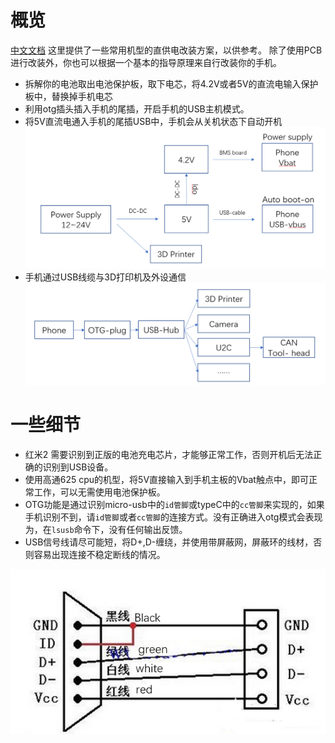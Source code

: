 # 概览
[中文文档](./README_CN.md)
这里提供了一些常用机型的直供电改装方案，以供参考。
除了使用PCB进行改装外，你也可以根据一个基本的指导原理来自行改装你的手机。

- 拆解你的电池取出电池保护板，取下电芯，将4.2V或者5V的直流电输入保护板中，替换掉手机电芯
- 利用otg插头插入手机的尾插，开启手机的USB主机模式。
- 将5V直流电通入手机的尾插USB中，手机会从关机状态下自动开机
![power](./power.png)
- 手机通过USB线缆与3D打印机及外设通信
![connect](./connect.png)
# 一些细节
- 红米2 需要识别到正版的电池充电芯片，才能够正常工作，否则开机后无法正确的识别到USB设备。
- 使用高通625 cpu的机型，将5V直接输入到手机主板的Vbat触点中，即可正常工作，可以无需使用电池保护板。
- OTG功能是通过识别micro-usb中的`id管脚`或typeC中的`cc管脚`来实现的，如果手机识别不到，请`id管脚`或者`cc管脚`的连接方式。没有正确进入otg模式会表现为，在`lsusb`命令下，没有任何输出反馈。
- USB信号线请尽可能短，将D+,D-缠绕，并使用带屏蔽网，屏蔽环的线材，否则容易出现连接不稳定断线的情况。

![otg](./otg.png)